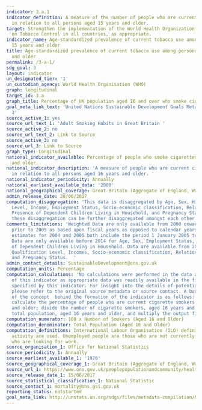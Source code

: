 ```yaml
---
indicator: 3.a.1
indicator_definition: A measure of the number of people who are current tobacco smokers
  in relation to all persons aged 15 years and older.
target: Strengthen the implementation of the World Health Organization Framework Convention
  on Tobacco Control in all countries, as appropriate.
indicator_name: Age-standardized prevalence of current tobacco use among persons aged
  15 years and older
title: Age-standardized prevalence of current tobacco use among persons aged 15 years
  and older
permalink: /3-a-1/
sdg_goal: 3
layout: indicator
un_designated_tier: '1'
un_custodian_agency: World Health Organisation (WHO)
graph: longitudinal
target_id: 3.a
graph_title: Percentage of UK population aged 16 and over who smoke cigarettes
goal_meta_link_text: 'United Nations Sustainable Development Goals Metadata: Goal
  3'
source_active_1: yes
source_url_text_1: 'Adult Smoking Habits in Great Britain '
source_active_2: no
source_url_text_2: Link to Source
source_active_3: no
source_url_3: Link to Source
graph_type: Longitudinal
national_indicator_available: Percentage of people who smoke cigarettes, aged 16 years
  and older.
national_indicator_description: 'A measure of people who are current cigarette smokers
  in relation to all persons aged 16 years and older. '
national_indicator_periodicity: Annually
national_earliest_available_data: '2000'
national_geographical_coverage: Great Britain (Aggregate of England, Wales, and Scotland)
admin_release_date: 28/06/2017
computation_disaggregation: 'This data is disaggregated by Age, Sex, Highest Qualification
  Level, Income, Employment Status, Socio-economic classification, Relationship Status,
  Presence of Dependent Children Living in Household, and Pregnancy Status. Some of
  these disaggregation can be further disaggregated amongst each other. '
comments_limitations: 'Weighted Data are only available from 2000 onwards. Estimates
  prior to 2005 as based upon fiscal years as opposed to calendar years, therefore
  estimates for 2004 and 2005 both include the period 1 January 2005 to 31 March 2005.
  Data are only available before 2014 for Age, Sex, Employment Status, and Presence
  of Dependent Children Living in Household. Data are available from 2014 for Highest
  Qualification Level, Incomes, Socio-economic classification, Relationship Status,
  and Pregnancy Status.  '
admin_contact_details: SustainableDevelopment@ons.gov.uk
computation_units: Percentage
computation_calculations: 'No calculations were performed in the data acquisition
  of this indicator as appropriate data was readily available in the final format
  specified by this indicator. For insight into the details of potential calculations
  please refer to the original source metadata or source contact. A basic summary
  of the concept  behind the formation of the indicator is as follows:  In order to
  calculate the percentage of people who are current cigarette smokers aged 16 years
  and older; divide the number of cigarette smokers, aged 16 years and older, by the
  total population, aged 16 years and older, and multiply the output figure by 100.'
computation_numerator: 100 x Number of Smokers (Aged 16 and Older)
computation_denominator: Total Population (Aged 16 and Older)
computation_definitions: International Labour Organisation (ILO) definitions of economic
  activity are used. Unemployed people are those who are not currently in work but
  who are looking for work.
source_organisation_1: Office for National Statistics
source_periodicity_1: Annually
source_earliest_available_1: '1976'
source_geographical_coverage_1: Great Britain (Aggregate of England, Wales, and Scotland)
source_url_1: https://www.ons.gov.uk/peoplepopulationandcommunity/healthandsocialcare/drugusealcoholandsmoking/datasets/adultsmokinghabitsingreatbritain
source_release_date_1: 15/06/2017
source_statistical_classification_1: National Statistic
source_contact_1: mortality@ons.gsi.gov.uk
reporting_status: notstarted
goal_meta_link: http://unstats.un.org/sdgs/files/metadata-compilation/Metadata-Goal-3.pdf
---
```

